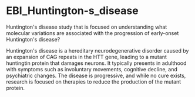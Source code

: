 # EBI_Huntington-s_disease
Huntington's disease study that is focused on understanding what molecular variations are associated with the progression of early-onset Huntington's disease?

Huntington's disease is a hereditary neurodegenerative disorder caused by an expansion of CAG repeats in the HTT gene, leading to a mutant huntingtin protein that damages neurons. It typically presents in adulthood with symptoms such as involuntary movements, cognitive decline, and psychiatric changes. The disease is progressive, and while no cure exists, research is focused on therapies to reduce the production of the mutant protein.
